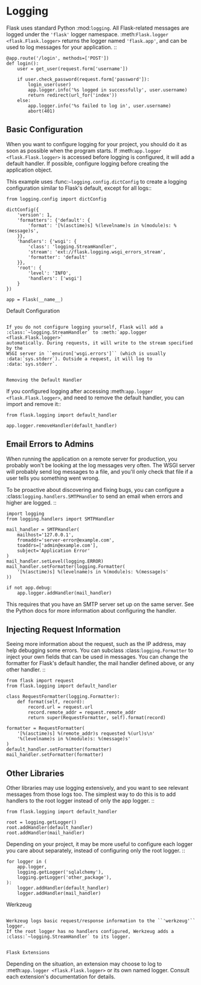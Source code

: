 
# Logging

Flask uses standard Python :mod:`logging`. All Flask-related messages are
logged under the `'flask'` logger namespace.
:meth:`Flask.logger <flask.Flask.logger>` returns the logger named
`'flask.app'`, and can be used to log messages for your application. ::

    @app.route('/login', methods=['POST'])
    def login():
        user = get_user(request.form['username'])

        if user.check_password(request.form['password']):
            login_user(user)
            app.logger.info('%s logged in successfully', user.username)
            return redirect(url_for('index'))
        else:
            app.logger.info('%s failed to log in', user.username)
            abort(401)

## Basic Configuration

When you want to configure logging for your project, you should do it as soon
as possible when the program starts. If :meth:`app.logger <flask.Flask.logger>`
is accessed before logging is configured, it will add a default handler. If
possible, configure logging before creating the application object.

This example uses :func:`~logging.config.dictConfig` to create a logging
configuration similar to Flask's default, except for all logs::

    from logging.config import dictConfig

    dictConfig({
        'version': 1,
        'formatters': {'default': {
            'format': '[%(asctime)s] %(levelname)s in %(module)s: %(message)s',
        }},
        'handlers': {'wsgi': {
            'class': 'logging.StreamHandler',
            'stream': 'ext://flask.logging.wsgi_errors_stream',
            'formatter': 'default'
        }},
        'root': {
            'level': 'INFO',
            'handlers': ['wsgi']
        }
    })

    app = Flask(__name__)

Default Configuration

```

If you do not configure logging yourself, Flask will add a
:class:`~logging.StreamHandler` to :meth:`app.logger <flask.Flask.logger>`
automatically. During requests, it will write to the stream specified by the
WSGI server in ``environ['wsgi.errors']`` (which is usually
:data:`sys.stderr`). Outside a request, it will log to :data:`sys.stderr`.


Removing the Default Handler
```

If you configured logging after accessing
:meth:`app.logger <flask.Flask.logger>`, and need to remove the default
handler, you can import and remove it::

    from flask.logging import default_handler

    app.logger.removeHandler(default_handler)

## Email Errors to Admins

When running the application on a remote server for production, you probably
won't be looking at the log messages very often. The WSGI server will probably
send log messages to a file, and you'll only check that file if a user tells
you something went wrong.

To be proactive about discovering and fixing bugs, you can configure a
:class:`logging.handlers.SMTPHandler` to send an email when errors and higher
are logged. ::

    import logging
    from logging.handlers import SMTPHandler

    mail_handler = SMTPHandler(
        mailhost='127.0.0.1',
        fromaddr='server-error@example.com',
        toaddrs=['admin@example.com'],
        subject='Application Error'
    )
    mail_handler.setLevel(logging.ERROR)
    mail_handler.setFormatter(logging.Formatter(
        '[%(asctime)s] %(levelname)s in %(module)s: %(message)s'
    ))

    if not app.debug:
        app.logger.addHandler(mail_handler)

This requires that you have an SMTP server set up on the same server. See the
Python docs for more information about configuring the handler.

## Injecting Request Information

Seeing more information about the request, such as the IP address, may help
debugging some errors. You can subclass :class:`logging.Formatter` to inject
your own fields that can be used in messages. You can change the formatter for
Flask's default handler, the mail handler defined above, or any other
handler. ::

    from flask import request
    from flask.logging import default_handler

    class RequestFormatter(logging.Formatter):
        def format(self, record):
            record.url = request.url
            record.remote_addr = request.remote_addr
            return super(RequestFormatter, self).format(record)

    formatter = RequestFormatter(
        '[%(asctime)s] %(remote_addr)s requested %(url)s\n'
        '%(levelname)s in %(module)s: %(message)s'
    )
    default_handler.setFormatter(formatter)
    mail_handler.setFormatter(formatter)

## Other Libraries

Other libraries may use logging extensively, and you want to see relevant
messages from those logs too. The simplest way to do this is to add handlers
to the root logger instead of only the app logger. ::

    from flask.logging import default_handler

    root = logging.getLogger()
    root.addHandler(default_handler)
    root.addHandler(mail_handler)

Depending on your project, it may be more useful to configure each logger you
care about separately, instead of configuring only the root logger. ::

    for logger in (
        app.logger,
        logging.getLogger('sqlalchemy'),
        logging.getLogger('other_package'),
    ):
        logger.addHandler(default_handler)
        logger.addHandler(mail_handler)

Werkzeug

```

Werkzeug logs basic request/response information to the ``'werkzeug'`` logger.
If the root logger has no handlers configured, Werkzeug adds a
:class:`~logging.StreamHandler` to its logger.


Flask Extensions
```

Depending on the situation, an extension may choose to log to
:meth:`app.logger <flask.Flask.logger>` or its own named logger. Consult each
extension's documentation for details.
